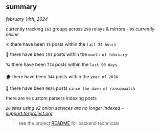 
## summary
_february 14th, 2024_

currently tracking `163` groups across `299` relays & mirrors - _`95` currently online_

⏲ there have been `15` posts within the `last 24 hours`

🦈 there have been `151` posts within the `month of february`

🪐 there have been `774` posts within the `last 90 days`

🏚 there have been `344` posts within the `year of 2024`

🦕 there have been `9626` posts `since the dawn of ransomwatch`

there are `96` custom parsers indexing posts

_`20` sites using v2 onion services are no longer indexed - [support.torproject.org](https://support.torproject.org/onionservices/v2-deprecation/)_

> see the project [README](https://github.com/joshhighet/ransomwatch#ransomwatch--) for backend technicals
